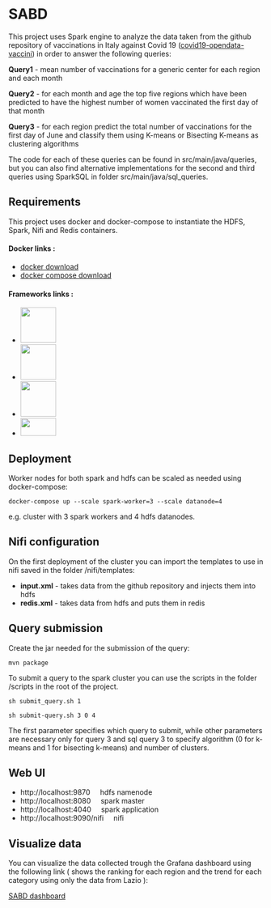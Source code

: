 # SABD
This project uses Spark engine to analyze the data taken from the github repository of vaccinations in Italy against Covid 19 ([covid19-opendata-vaccini](https://github.com/italia/covid19-opendata-vaccini)) in order to answer the following queries:

<b>Query1</b> - mean number of vaccinations for a generic center for each region and each month

<b>Query2</b> - for each month and age the top five regions which have been predicted to have the highest number of women vaccinated the first day of that month

<b>Query3</b> - for each region predict the total number of vaccinations for the first day of June and classify them using K-means or Bisecting K-means as clustering algorithms

The code for each of these queries can be found in src/main/java/queries, but you can also find alternative implementations for the second and third queries using SparkSQL in folder src/main/java/sql_queries. 

## Requirements
This project uses docker and docker-compose to instantiate the HDFS, Spark, Nifi and Redis containers.

#### Docker links :
* [docker download](https://www.docker.com/products/docker-desktop)
* [docker compose download](https://docs.docker.com/compose/install/)

#### Frameworks links :
* [<img src="https://uploads-ssl.webflow.com/5abbd6c80ca1b5830c921e17/5ad766e2a1a548ee4fc61cf6_hadoop%20(1).png" width=70px>](https://hadoop.apache.org/docs/r1.2.1/hdfs_design.html)
* [<img src="https://upload.wikimedia.org/wikipedia/commons/thumb/f/f3/Apache_Spark_logo.svg/1200px-Apache_Spark_logo.svg.png" width=70px>](https://spark.apache.org/)
* [<img src="https://miro.medium.com/max/400/1*b-i9e82pUCgJbsg3lpdFnA.jpeg" width=70px>](https://nifi.apache.org/)
* [<img src="https://upload.wikimedia.org/wikipedia/commons/thumb/6/6b/Redis_Logo.svg/1200px-Redis_Logo.svg.png" width=70px height=35px>](https://redis.io/)

## Deployment

Worker nodes for both spark and hdfs can be scaled as needed using docker-compose:

    docker-compose up --scale spark-worker=3 --scale datanode=4

e.g. cluster with 3 spark workers and 4 hdfs datanodes.

## Nifi configuration
On the first deployment of the cluster you can import the templates to use in nifi saved in the folder /nifi/templates:

* <b>input.xml</b> - takes data from the github repository and injects them into hdfs
* <b>redis.xml</b> - takes data from hdfs and puts them in redis

## Query submission
Create the jar needed for the submission of the query:

    mvn package    

To submit a query to the spark cluster you can use the scripts in the folder /scripts in the root of the project.

    sh submit_query.sh 1

    sh submit-query.sh 3 0 4

The first parameter specifies which query to submit, while other parameters are necessary only for query 3 and sql query 3 to specify algorithm (0 for k-means and 1 for bisecting k-means) and number of clusters.

## Web UI

* http://localhost:9870 &nbsp;&nbsp;&nbsp; hdfs namenode
* http://localhost:8080 &nbsp;&nbsp;&nbsp; spark master
* http://localhost:4040 &nbsp;&nbsp;&nbsp; spark application
* http://localhost:9090/nifi &nbsp;&nbsp;&nbsp; nifi

## Visualize data
You can visualize the data collected trough the Grafana dashboard using the following link ( shows the ranking for each region and the trend for each category using only the data from Lazio ):

[SABD dashboard](https://lisa9601.grafana.net/dashboard/snapshot/j262Lw4iUP8ucMkrC7MvJtbhqX5878qx)